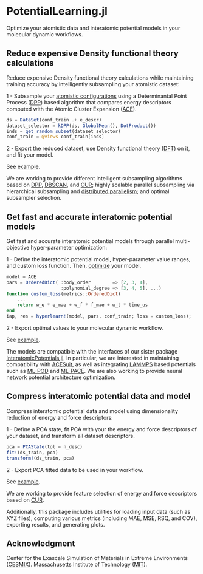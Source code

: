 # PotentialLearning.jl 

Optimize your atomistic data and interatomic potential models in your molecular dynamic workflows.


## Reduce expensive Density functional theory calculations

Reduce expensive Density functional theory calculations while maintaining training accuracy by intelligently subsampling your atomistic dataset:

1 - Subsample your [atomistic configurations](https://github.com/JuliaMolSim/AtomsBase.jl) using a Determinantal Point Process ([DPP](https://github.com/dahtah/Determinantal.jl)) based algorithm that compares energy descriptors computed with the Atomic Cluster Expansion ([ACE](https://github.com/ACEsuit)).
```julia
ds = DataSet(conf_train .+ e_descr)
dataset_selector = kDPP(ds, GlobalMean(), DotProduct())
inds = get_random_subset(dataset_selector)
conf_train = @views conf_train[inds]
```
2 - Export the reduced dataset, use Density functional theory ([DFT](https://docs.dftk.org/stable/)) on it, and fit your model.

See [example](https://cesmix-mit.github.io/PotentialLearning.jl/dev/generated/DPP-ACE-aHfO2-1/fit-dpp-ace-ahfo2/).

We are working to provide different intelligent subsampling algorithms based on [DPP](https://github.com/dahtah/Determinantal.jl), [DBSCAN](https://docs.google.com/document/d/1SWAanEWQkpsbr2lqetMO3uvdX_QK-Z7dwrgPaM1Dl0o/edit), and [CUR](https://github.com/JuliaLinearAlgebra/LowRankApprox.jl); highly scalable parallel subsampling via hierarchical subsampling and [distributed parallelism](https://github.com/JuliaParallel/Dagger.jl); and optimal subsampler selection.


## Get fast and accurate interatomic potential models

Get fast and accurate interatomic potential models through parallel multi-objective hyper-parameter optimization:

1 - Define the interatomic potential model, hyper-parameter value ranges, and custom loss function. Then, [optimize](https://github.com/baggepinnen/Hyperopt.jl) your model.
```julia
model = ACE
pars = OrderedDict( :body_order        => [2, 3, 4],
                    :polynomial_degree => [3, 4, 5], ...)
function custom_loss(metrics::OrderedDict)
    ...
    return w_e * e_mae + w_f * f_mae + w_t * time_us
end
iap, res = hyperlearn!(model, pars, conf_train; loss = custom_loss);
```
2 - Export optimal values to your molecular dynamic workflow.

See [example](https://cesmix-mit.github.io/PotentialLearning.jl/dev/generated/Opt-ACE-aHfO2/fit-opt-ace-ahfo2/).

The models are compatible with the interfaces of our sister package [InteratomicPotentials.jl](https://github.com/cesmix-mit/InteratomicPotentials.jl). In particular, we are interested in maintaining compatibility with [ACESuit](https://github.com/ACEsuit), as well as integrating [LAMMPS](https://www.lammps.org/) based potentials such as [ML-POD](https://docs.lammps.org/Packages_details.html#pkg-ml-pod) and [ML-PACE](https://docs.lammps.org/Packages_details.html#ml-pace-package). We are also working to provide neural network potential architecture optimization.

## Compress interatomic potential data and model

Compress interatomic potential data and model using dimensionality reduction of energy and force descriptors:

1 - Define a PCA state, fit PCA with your the energy and force descriptors of your dataset, and transform all dataset descriptors.
```julia
pca = PCAState(tol = n_desc)
fit!(ds_train, pca)
transform!(ds_train, pca)
```
2 - Export PCA fitted data to be used in your workflow.

See [example](https://cesmix-mit.github.io/PotentialLearning.jl/dev/generated/PCA-ACE-aHfO2/fit-pca-ace-ahfo2/).

We are working to provide feature selection of energy and force descriptors based on [CUR](https://github.com/JuliaLinearAlgebra/LowRankApprox.jl).

Additionally, this package includes utilities for loading input data (such as XYZ files), computing various metrics (including MAE, MSE, RSQ, and COV), exporting results, and generating plots.

## Acknowledgment

Center for the Exascale Simulation of Materials in Extreme Environments ([CESMIX](https://computing.mit.edu/cesmix/)). Massachusetts Institute of Technology ([MIT](https://www.mit.edu/)).
